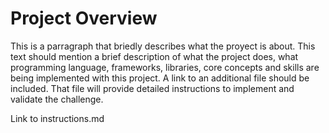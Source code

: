 # Project Overview

This is a parragraph that briedly describes what the proyect is about. This text should mention a brief description of what the project does, what programming language, frameworks, libraries, core concepts and  skills are being implemented with this project. A link to an additional file should be included. That file will provide detailed instructions to implement and validate the challenge.

Link to instructions.md

